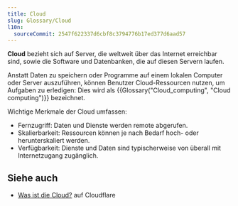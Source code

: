 ```yaml
---
title: Cloud
slug: Glossary/Cloud
l10n:
  sourceCommit: 2547f622337d6cbf8c3794776b17ed377d6aad57
---
```


**Cloud** bezieht sich auf Server, die weltweit über das Internet erreichbar sind, sowie die Software und Datenbanken, die auf diesen Servern laufen.

Anstatt Daten zu speichern oder Programme auf einem lokalen Computer oder Server auszuführen, können Benutzer Cloud-Ressourcen nutzen, um Aufgaben zu erledigen: Dies wird als {{Glossary("Cloud_computing", "Cloud computing")}} bezeichnet.

Wichtige Merkmale der Cloud umfassen:

- Fernzugriff: Daten und Dienste werden remote abgerufen.
- Skalierbarkeit: Ressourcen können je nach Bedarf hoch- oder herunterskaliert werden.
- Verfügbarkeit: Dienste und Daten sind typischerweise von überall mit Internetzugang zugänglich.

## Siehe auch

- [Was ist die Cloud?](https://www.cloudflare.com/en-gb/learning/cloud/what-is-the-cloud/) auf Cloudflare
